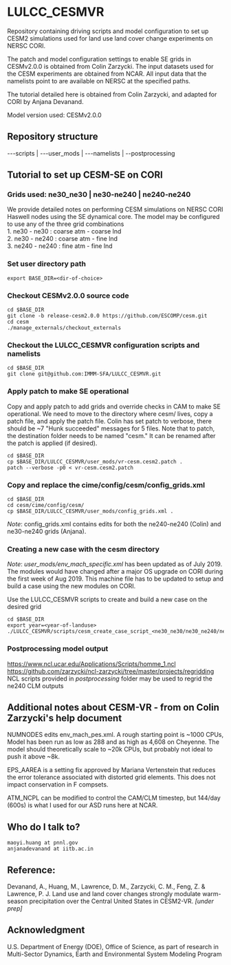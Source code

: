 # LULCC_CESMVR

Repository containing driving scripts and model configuration to set up CESM2 simulations used for land use land cover change experiments on NERSC CORI. 

The patch and model configuration settings to enable SE grids in CESMv2.0.0 is obtained from Colin Zarzycki. The input datasets used for the CESM experiments are obtained from NCAR. All input data that the namelists point to are available on NERSC at the specified paths.

The tutorial detailed here is obtained from Colin Zarzycki, and adapted for CORI by Anjana Devanand.

Model version used: CESMv2.0.0

## Repository structure

---scripts | ---user_mods | ---namelists | --postprocessing

## Tutorial to set up CESM-SE on CORI
### Grids used: ne30_ne30 | ne30-ne240 | ne240-ne240
We provide detailed notes on performing CESM simulations on NERSC CORI Haswell nodes using the SE dynamical core. The model may be configured to use any of the three grid combinations  
    1. ne30 - ne30    : coarse atm - coarse lnd  
    2. ne30 - ne240   : coarse atm - fine lnd  
    3. ne240 - ne240  : fine atm - fine lnd  
    
### Set user directory path
```
export BASE_DIR=<dir-of-choice>
```
### Checkout CESMv2.0.0 source code
```
cd $BASE_DIR
git clone -b release-cesm2.0.0 https://github.com/ESCOMP/cesm.git
cd cesm
./manage_externals/checkout_externals
```
### Checkout the LULCC_CESMVR configuration scripts and namelists
```
cd $BASE_DIR
git clone git@github.com:IMMM-SFA/LULCC_CESMVR.git
```

### Apply patch to make SE operational
Copy and apply patch to add grids and override checks in CAM to make SE operational. We need to move to the directory where cesm/ lives, copy a patch file, and apply the patch file. Colin has set patch to verbose, there should be ~7 "Hunk succeeded" messages for 5 files. Note that to patch, the destination folder needs to be named "cesm." It can be renamed after the patch is applied (if desired).

```
cd $BASE_DIR
cp $BASE_DIR/LULCC_CESMVR/user_mods/vr-cesm.cesm2.patch .
patch --verbose -p0 < vr-cesm.cesm2.patch
```

### Copy and replace the cime/config/cesm/config_grids.xml
```
cd $BASE_DIR
cd cesm/cime/config/cesm/
cp $BASE_DIR/LULCC_CESMVR/user_mods/config_grids.xml .
```
_Note_: config_grids.xml contains edits for both the ne240-ne240 (Colin) and ne30-ne240 grids (Anjana).

### Creating a new case with the cesm directory
_Note_: _user_mods/env_mach_specific.xml_ has been updated as of July 2019. The modules would have changed after a major OS upgrade on CORI during the first week of Aug 2019. This machine file has to be updated to setup and build a case using the new modules on CORI.  

Use the LULCC_CESMVR scripts to create and build a new case on the desired grid
```
cd $BASE_DIR
export year=<year-of-landuse>
./LULCC_CESMVR/scripts/cesm_create_case_script_<ne30_ne30/ne30_ne240/ne240_ne240>.sh
```

### Postprocessing model output

https://www.ncl.ucar.edu/Applications/Scripts/homme_1.ncl  
https://github.com/zarzycki/ncl-zarzycki/tree/master/projects/regridding  
NCL scripts provided in _postprocessing_ folder may be used to regrid the ne240 CLM outputs

## Additional notes about CESM-VR - from on Colin Zarzycki's help document
NUMNODES edits env_mach_pes.xml. A rough starting point is ~1000 CPUs, Model has been run as low as 288 and as high
as 4,608 on Cheyenne. The model should theoretically scale to ~20k CPUs, but probably not ideal to push it above ~8k.  

EPS_AAREA is a setting fix approved by Mariana Vertenstein that reduces the error tolerance associated with distorted grid elements. This does not impact conservation in F compsets.  

ATM_NCPL can be modified to control the CAM/CLM timestep, but 144/day (600s) is what I
used for our ASD runs here at NCAR.  

## Who do I talk to?
    maoyi.huang at pnnl.gov
    anjanadevanand at iitb.ac.in

## Reference:
Devanand, A., Huang, M., Lawrence, D. M., Zarzycki, C. M., Feng, Z. & Lawrence, P. J. Land use and land cover changes strongly modulate warm-season precipitation over the Central United States in CESM2-VR. _[under prep]_

## Acknowledgment
U.S. Department of Energy (DOE), Office of Science, as part of research in Multi-Sector Dynamics, Earth and Environmental System Modeling Program

